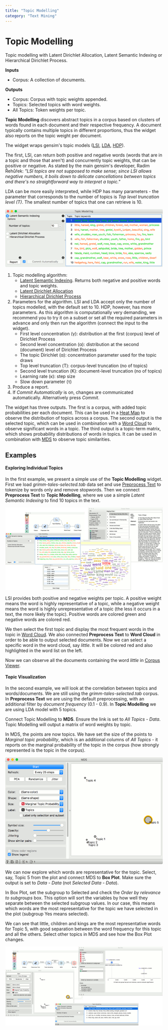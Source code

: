 ```yaml
---
title: "Topic Modelling"
category: "Text Mining"
---
```

Topic Modelling
===============

Topic modelling with Latent Dirichlet Allocation, Latent Semantic Indexing or Hierarchical Dirichlet Process.

**Inputs**

- Corpus: A collection of documents.

**Outputs**

- Corpus: Corpus with topic weights appended.
- Topics: Selected topics with word weights.
- All Topics: Token weights per topic.

**Topic Modelling** discovers abstract topics in a corpus based on clusters of words found in each document and their respective frequency. A document typically contains multiple topics in different proportions, thus the widget also reports on the topic weight per document.

The widget wraps gensim's topic models ([LSI](https://radimrehurek.com/gensim/models/lsimodel.html), [LDA](https://radimrehurek.com/gensim/models/ldamodel.html), [HDP](https://radimrehurek.com/gensim/models/hdpmodel.html)).

The first, LSI, can return both positive and negative words (words that are in a topic and those that aren't) and concurrently topic weights, that can be positive or negative. As stated by the main gensim's developer, Radim Řehůřek: *"LSI topics are not supposed to make sense; since LSI allows negative numbers, it boils down to delicate cancellations between topics and there's no straightforward way to interpret a topic."*

LDA can be more easily interpreted, while HDP has many parameters - the parameter that corresponds to the number of topics is *Top level truncation level (T)*. The smallest number of topics that one can retrieve is 10.

![](/widget-catalog/text-mining/images/Topic-Modelling-stamped.png)

1. Topic modelling algorithm:
   - [Latent Semantic Indexing](https://en.wikipedia.org/wiki/Latent_semantic_analysis). Returns both negative and positive words and topic weights.
   - [Latent Dirichlet Allocation](https://en.wikipedia.org/wiki/Latent_Dirichlet_allocation)
   - [Hierarchical Dirichlet Process](https://en.wikipedia.org/wiki/Hierarchical_Dirichlet_process)
2. Parameters for the algorithm. LSI and LDA accept only the number of topics modelled, with the default set to 10. HDP, however, has more parameters. As this algorithm is computationally very demanding, we recommend you to try it on a subset or set all the required parameters in advance and only then run the algorithm (connect the input to the widget).
   - First level concentration (γ): distribution at the first (corpus) level of Dirichlet Process
   - Second level concentration (α): distribution at the second (document) level of Dirichlet Process
   - The topic Dirichlet (α): concentration parameter used for the topic draws
   - Top level truncation (Τ): corpus-level truncation (no of topics)
   - Second level truncation (Κ): document-level truncation (no of topics)
   - Learning rate (κ): step size
   - Slow down parameter (τ)
3. Produce a report.
4. If *Commit Automatically* is on, changes are communicated automatically. Alternatively press *Commit*.

The widget has three outputs. The first is a corpus, with added topic probabilities per each document. This can be used in a [Heat Map](https://orangedatamining.com/widget-catalog/visualize/heatmap/) to observe the distribution of topics across a corpus. The second output is the selected topic, which can be used in combination with a [Word Cloud](/widget-catalog/text-mining/wordcloud) to observe significant words in a topic. The third output is a topic-term matrix, which shows probability distributions of words in topics. It can be used in combination with [MDS](https://orangedatamining.com/widget-catalog/unsupervised/mds/) to observe topic similarities.

Examples
--------

#### Exploring Individual Topics

In the first example, we present a simple use of the **Topic Modelling** widget. First we load *grimm-tales-selected.tab* data set and use [Preprocess Text](/widget-catalog/text-mining/preprocesstext) to tokenize by words only and remove stopwords. Then we connect **Preprocess Text** to **Topic Modelling**, where we use a simple *Latent Semantic Indexing* to find 10 topics in the text.

![](/widget-catalog/text-mining/images/Topic-Modelling-Example1.png)

LSI provides both positive and negative weights per topic. A positive weight means the word is highly representative of a topic, while a negative weight means the word is highly unrepresentative of a topic (the less it occurs in a text, the more likely the topic). Positive words are colored green and negative words are colored red.

We then select the first topic and display the most frequent words in the topic in [Word Cloud](/widget-catalog/text-mining/wordcloud). We also connected **Preprocess Text** to **Word Cloud** in order to be able to output selected documents. Now we can select a specific word in the word cloud, say *little*. It will be colored red and also highlighted in the word list on the left.

Now we can observe all the documents containing the word *little* in [Corpus Viewer](/widget-catalog/text-mining/corpusviewer).

#### Topic Visualization

In the second example, we will look at the correlation between topics and words/documents. We are still using the *grimm-tales-selected.tab* corpus. In **Preprocess Text** we are using the default preprocessing, with an additional filter by *document frequency* (0.1 - 0.9). In **Topic Modelling** we are using LDA model with 5 topics.

Connect Topic Modelling to **MDS**. Ensure the link is set to *All Topics* - *Data*. Topic Modelling will output a matrix of word weights by topic.

In MDS, the points are now topics. We have set the size of the points to *Marginal topic probability*, which is an additional columns of *All Topics* - it reports on the marginal probability of the topic in the corpus (how strongly represented is the topic in the corpus).

![](/widget-catalog/text-mining/images/Topic-Modelling-Example2-MDS.png)

We can now explore which words are representative for the topic. Select, say, Topic 5 from the plot and connect MDS to **Box Plot**. Make sure the output is set to *Data* - *Data* (not *Selected Data* - *Data*).

In Box Plot, set the subgroup to Selected and check the *Order by relevance to subgroups* box. This option will sort the variables by how well they separate between the selected subgroup values. In our case, this means which words are the most representative for the topic we have selected in the plot (subgroup Yes means selected).

We can see that little, children and kings are the most representative words for Topic 5, with good separation between the word frequency for this topic and all the others. Select other topics in MDS and see how the Box Plot changes.

![](/widget-catalog/text-mining/images/Topic-Modelling-Example2-BoxPlot.png)
